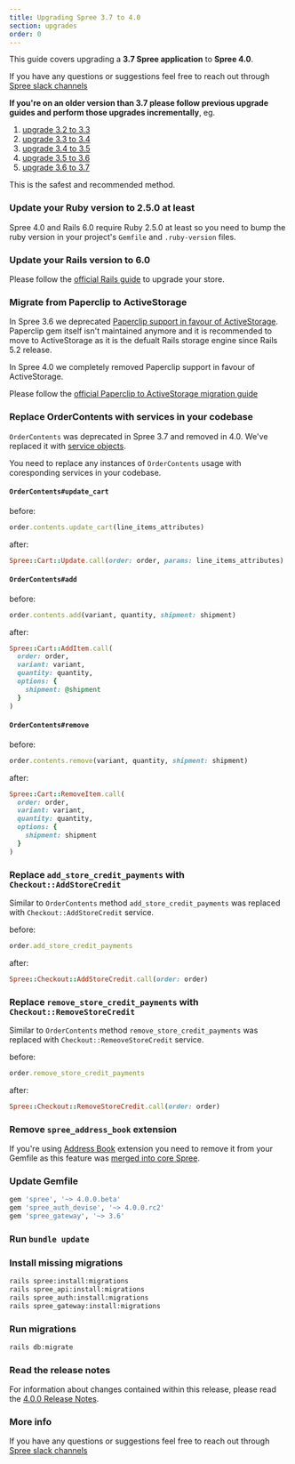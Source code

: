 ```yaml
---
title: Upgrading Spree 3.7 to 4.0
section: upgrades
order: 0
---
```


This guide covers upgrading a **3.7 Spree application** to **Spree 4.0**. 

If you have any questions or suggestions feel free to reach out through [Spree slack channels](http://slack.spreecommerce.org/)

**If you're on an older version than 3.7 please follow previous upgrade guides and perform those upgrades incrementally**, eg.

1. [upgrade 3.2 to 3.3](/developer/upgrades/three-dot-two-to-three-dot-three.html)
2. [upgrade 3.3 to 3.4](/developer/upgrades/three-dot-three-to-three-dot-four.html)
3. [upgrade 3.4 to 3.5](/developer/upgrades/three-dot-four-to-three-dot-five.html)
4. [upgrade 3.5 to 3.6](/developer/upgrades/three-dot-five-to-three-dot-six.html)
5. [upgrade 3.6 to 3.7](/developer/upgrades/three-dot-six-to-three-dot-seven.html)

This is the safest and recommended method.

### Update your Ruby version to 2.5.0 at least

Spree 4.0 and Rails 6.0 require Ruby 2.5.0 at least so you need to bump the ruby version in your project's `Gemfile` and `.ruby-version` files.

### Update your Rails version to 6.0

Please follow the
[official Rails guide](https://edgeguides.rubyonrails.org/upgrading_ruby_on_rails.html#upgrading-from-rails-5-2-to-rails-6-0)
to upgrade your store.

### Migrate from Paperclip to ActiveStorage

In Spree 3.6 we deprecated [Paperclip support in favour of ActiveStorage](/release_notes/3_6_0.html#active-storage-support). Paperclip gem itself isn't maintained anymore and it is recommended to move to ActiveStorage as it is the defualt Rails storage engine since Rails 5.2 release.

In Spree 4.0 we completely removed Paperclip support in favour of ActiveStorage.

Please follow the [official Paperclip to ActiveStorage migration guide](https://github.com/thoughtbot/paperclip/blob/master/MIGRATING.md)

### Replace OrderContents with services in your codebase

`OrderContents` was deprecated in Spree 3.7 and removed in 4.0. We've replaced it with [service objects](/release_notes/3_7_0.html#service-oriented-architecture).

You need to replace any instances of `OrderContents` usage with coresponding services in your codebase.

#### `OrderContents#update_cart`

before:

```ruby
order.contents.update_cart(line_items_attributes)
```

after:

```ruby
Spree::Cart::Update.call(order: order, params: line_items_attributes)
```

#### `OrderContents#add`

before:

```ruby
order.contents.add(variant, quantity, shipment: shipment)
```

after:

```ruby
Spree::Cart::AddItem.call(
  order: order,
  variant: variant,
  quantity: quantity,
  options: {
    shipment: @shipment
  }
)
```

#### `OrderContents#remove`

before:

```ruby
order.contents.remove(variant, quantity, shipment: shipment)
```

after:

```ruby
Spree::Cart::RemoveItem.call(
  order: order,
  variant: variant,
  quantity: quantity,
  options: {
    shipment: shipment
  }
)
```

### Replace `add_store_credit_payments` with `Checkout::AddStoreCredit`

Similar to `OrderContents` method `add_store_credit_payments` was replaced with `Checkout::AddStoreCredit` service.

before:

```ruby
order.add_store_credit_payments
```

after:

```ruby
Spree::Checkout::AddStoreCredit.call(order: order)
```

### Replace `remove_store_credit_payments` with `Checkout::RemoveStoreCredit`

Similar to `OrderContents` method `remove_store_credit_payments` was replaced with `Checkout::RemeoveStoreCredit` service.

before:

```ruby
order.remove_store_credit_payments
```

after:

```ruby
Spree::Checkout::RemoveStoreCredit.call(order: order)
```

### Remove `spree_address_book` extension

If you're using [Address Book](https://github.com/spree-contrib/spree_address_book) extension you need to remove it from your Gemfile as this feature was [merged into core Spree](/release_notes/4_0_0.html#address-book-support).

### Update Gemfile

```ruby
gem 'spree', '~> 4.0.0.beta'
gem 'spree_auth_devise', '~> 4.0.0.rc2'
gem 'spree_gateway', '~> 3.6'
```

### Run `bundle update`

### Install missing migrations

```bash
rails spree:install:migrations
rails spree_api:install:migrations
rails spree_auth:install:migrations
rails spree_gateway:install:migrations
```

### Run migrations

```bash
rails db:migrate
```

### Read the release notes

For information about changes contained within this release, please read the [4.0.0 Release Notes](https://guides.spreecommerce.org/release_notes/spree_4_0_0.html).

### More info

If you have any questions or suggestions feel free to reach out through [Spree slack channels](http://slack.spreecommerce.org/)
